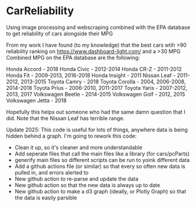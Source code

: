 # CarReliability
Using image processing and webscraping combined with the EPA database to get reliability of cars alongside their MPG

From my work I have found (to my knowledge) that the best cars wtih >90 reliability ranking on https://www.dashboard-light.com/ and a >30 MPG Combined MPG on the EPA database are the following:

Honda Accord - 2018
Honda Civic - 2012-2014
Honda CR-Z - 2011-2012
Honda Fit - 2009-2013, 2016-2018
Honda Insight - 2011
Nissan Leaf - 2011-2012, 2013-2015
Toyota Camry - 2018
Toyota Corolla - 2004, 2006-2008, 2014-2018
Toyota Prius - 2006-2010, 2011-2017
Toyota Yaris - 2007-2012, 2013, 2017
Volkswagen Beetle - 2014-2015
Volkswagen Golf - 2012, 2015
Volkswagen Jetta - 2018

Hopefully this helps out someone who had the same damn question that I did.
Note that the Nissan Leaf has terrible range.

Update 2025:
This code is useful for lots of things, anywhere data is being hidden behind a graph. I'm going to rework this code:
- Clean it up, so it's cleaner and more understandable
- Add seperate files that call the main files like a library (for cars/pcParts)
- generify main files so different scripts can be run to yoink different data
- Add a github actions file (or similar) so that every so often new data is pulled in, and errors alerted to
- New github action to re-parse and update the data
- New github action so that the new data is always up to date
- New github action to make a d3 graph (ideally, or Plotly Graph) so that the data is easily parsible
